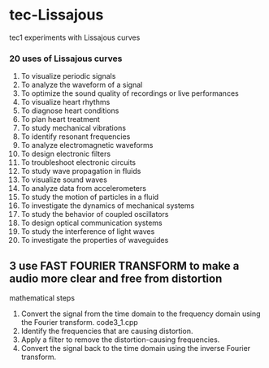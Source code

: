 # tec-Lissajous
tec1 experiments with Lissajous curves

### 20 uses of Lissajous curves 

1. To visualize periodic signals
2. To analyze the waveform of a signal
3. To optimize the sound quality of recordings or live performances
4. To visualize heart rhythms
5. To diagnose heart conditions
6. To plan heart treatment
7. To study mechanical vibrations
8. To identify resonant frequencies
9. To analyze electromagnetic waveforms
10. To design electronic filters
11. To troubleshoot electronic circuits
12. To study wave propagation in fluids
13. To visualize sound waves
14. To analyze data from accelerometers
15. To study the motion of particles in a fluid
16. To investigate the dynamics of mechanical systems
17. To study the behavior of coupled oscillators
18. To design optical communication systems
19. To study the interference of light waves
20. To investigate the properties of waveguides

## 3 use FAST FOURIER TRANSFORM to make a audio more clear and free from distortion 
mathematical steps
1. Convert the signal from the time domain to the frequency domain using the Fourier transform. code3_1.cpp
2. Identify the frequencies that are causing distortion.
3. Apply a filter to remove the distortion-causing frequencies.
4. Convert the signal back to the time domain using the inverse Fourier transform.

